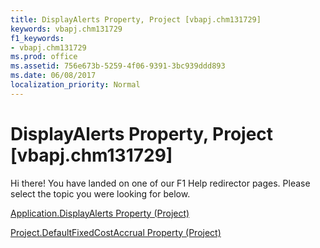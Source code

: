 ```yaml
---
title: DisplayAlerts Property, Project [vbapj.chm131729]
keywords: vbapj.chm131729
f1_keywords:
- vbapj.chm131729
ms.prod: office
ms.assetid: 756e673b-5259-4f06-9391-3bc939ddd893
ms.date: 06/08/2017
localization_priority: Normal
---
```



# DisplayAlerts Property, Project [vbapj.chm131729]

Hi there! You have landed on one of our F1 Help redirector pages. Please select the topic you were looking for below.

[Application.DisplayAlerts Property (Project)](http://msdn.microsoft.com/library/ef5234ee-cdee-3eee-ca31-1f680d34f9c6%28Office.15%29.aspx)

[Project.DefaultFixedCostAccrual Property (Project)](http://msdn.microsoft.com/library/24acadcb-6eed-6b5e-ca50-5b509a7e4af0%28Office.15%29.aspx)


